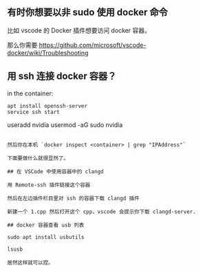 ## 有时你想要以非 sudo 使用 docker 命令

比如 vscode 的 Docker 插件想要访问 docker 容器。

那么你需要 https://github.com/microsoft/vscode-docker/wiki/Troubleshooting

## 用 ssh 连接 docker 容器？

in the container:

```
apt install openssh-server
service ssh start

```
useradd nvidia
usermod -aG sudo nvidia
```

然后你在本机 `docker inspect <container> | grep "IPAddress"` 

下面要做什么就很显然了。

## 在 VSCode 中使用容器中的 clangd

用 Remote-ssh 插件链接这个容器

然后在左边插件栏目里对 ssh 的容器下载 clangd 插件

新建一个 1.cpp 然后打开这个 cpp，vscode 会提示你下载 clangd-server.

## docker 容器查看 usb 列表

sudo apt install usbutils

lsusb

居然这样就可以捏。

